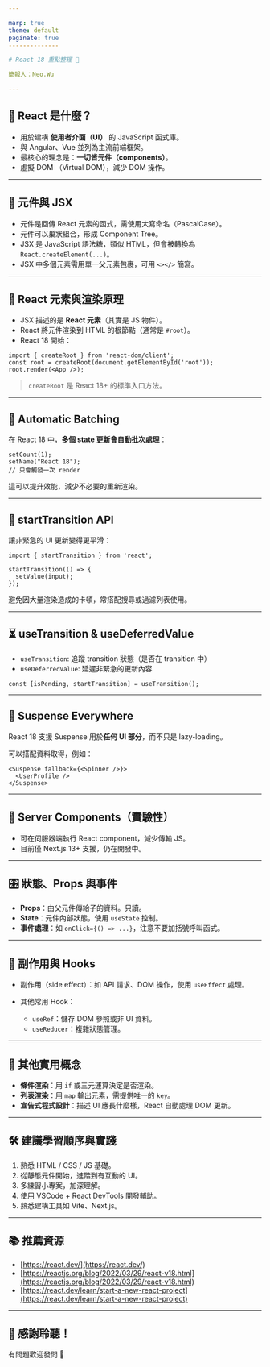 ```yaml
---

marp: true
theme: default
paginate: true
--------------

# React 18 重點整理 🚀

簡報人：Neo.Wu

---
```


## 🤔 React 是什麼？

* 用於建構 **使用者介面（UI）** 的 JavaScript 函式庫。
* 與 Angular、Vue 並列為主流前端框架。
* 最核心的理念是：**一切皆元件（components）**。
* 虛擬 DOM （Virtual DOM），減少 DOM 操作。

---

## 🧱 元件與 JSX

* 元件是回傳 React 元素的函式，需使用大寫命名（PascalCase）。
* 元件可以巢狀組合，形成 Component Tree。
* JSX 是 JavaScript 語法糖，類似 HTML，但會被轉換為 `React.createElement(...)`。
* JSX 中多個元素需用單一父元素包裹，可用 `<></>` 簡寫。

---

## 🌱 React 元素與渲染原理

* JSX 描述的是 **React 元素**（其實是 JS 物件）。
* React 將元件渲染到 HTML 的根節點（通常是 `#root`）。
* React 18 開始：

```tsx
import { createRoot } from 'react-dom/client';
const root = createRoot(document.getElementById('root'));
root.render(<App />);
```

> `createRoot` 是 React 18+ 的標準入口方法。

---

## 🔄 Automatic Batching

在 React 18 中，**多個 state 更新會自動批次處理**：

```tsx
setCount(1);
setName("React 18");
// 只會觸發一次 render
```

這可以提升效能，減少不必要的重新渲染。

---

## 🧵 startTransition API

讓非緊急的 UI 更新變得更平滑：

```tsx
import { startTransition } from 'react';

startTransition(() => {
  setValue(input);
});
```

避免因大量渲染造成的卡頓，常搭配搜尋或過濾列表使用。

---

## ⏳ useTransition & useDeferredValue

* `useTransition`: 追蹤 transition 狀態（是否在 transition 中）
* `useDeferredValue`: 延遲非緊急的更新內容

```tsx
const [isPending, startTransition] = useTransition();
```

---

## 🧠 Suspense Everywhere

React 18 支援 Suspense 用於**任何 UI 部分**，而不只是 lazy-loading。

可以搭配資料取得，例如：

```tsx
<Suspense fallback={<Spinner />}>
  <UserProfile />
</Suspense>
```

---

## 🧪 Server Components（實驗性）

* 可在伺服器端執行 React component，減少傳輸 JS。
* 目前僅 Next.js 13+ 支援，仍在開發中。

---

## 🎛️ 狀態、Props 與事件

* **Props**：由父元件傳給子的資料。只讀。
* **State**：元件內部狀態，使用 `useState` 控制。
* **事件處理**：如 `onClick={() => ...}`，注意不要加括號呼叫函式。

---

## 🔁 副作用與 Hooks

* 副作用（side effect）：如 API 請求、DOM 操作，使用 `useEffect` 處理。
* 其他常用 Hook：

  * `useRef`：儲存 DOM 參照或非 UI 資料。
  * `useReducer`：複雜狀態管理。

---

## 🧠 其他實用概念

* **條件渲染**：用 `if` 或三元運算決定是否渲染。
* **列表渲染**：用 `map` 輸出元素，需提供唯一的 `key`。
* **宣告式程式設計**：描述 UI 應長什麼樣，React 自動處理 DOM 更新。

---

## 🛠️ 建議學習順序與實踐

1. 熟悉 HTML / CSS / JS 基礎。
2. 從靜態元件開始，進階到有互動的 UI。
3. 多練習小專案，加深理解。
4. 使用 VSCode + React DevTools 開發輔助。
5. 熟悉建構工具如 Vite、Next.js。

---

## 📚 推薦資源

* [https://react.dev/](https://react.dev/)
* [https://reactjs.org/blog/2022/03/29/react-v18.html](https://reactjs.org/blog/2022/03/29/react-v18.html)
* [https://react.dev/learn/start-a-new-react-project](https://react.dev/learn/start-a-new-react-project)

---

## 🙌 感謝聆聽！

有問題歡迎發問 💬
